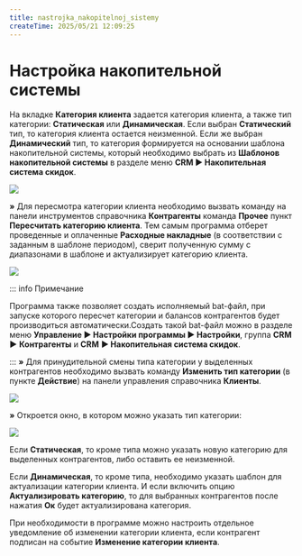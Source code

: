 ```yaml
---
title: nastrojka_nakopitelnoj_sistemy
createTime: 2025/05/21 12:09:25
---
```

# Настройка накопительной системы

На вкладке **Категория клиента** задается категория клиента, а также тип категории: **Статическая** или **Динамическая**. Если выбран **Статический** тип, то категория клиента остается неизменной. Если же выбран **Динамический** тип, то категория формируется на основании шаблона накопительной системы, который необходимо выбрать из **Шаблонов накопительной системы** в разделе меню **CRM ► Накопительная система скидок**.

![](374.png)

**»** Для пересмотра категории клиента необходимо вызвать команду на панели инструментов справочника **Контрагенты** команда **Прочее** пункт **Пересчитать категорию клиента**. Тем самым программа отберет проведенные и оплаченные **Расходные накладные** (в соответствии с заданным в шаблоне периодом), сверит полученную сумму с диапазонами в шаблоне и актуализирует категорию клиента.

![](375.png)

::: info Примечание

Программа также позволяет создать исполняемый bat-файл, при запуске которого пересчет категории и балансов контрагентов будет производиться автоматически.Создать такой bat-файл можно в разделе меню **Управление ► Настройки программы ► Настройки**, группа **CRM ►** **Контрагенты** и **CRM** **► Накопительная система скидок**.

:::
**»** Для принудительной смены типа категории у выделенных контрагентов необходимо вызвать команду **Изменить тип категории** (в пункте **Действие**) на панели управления справочника **Клиенты**.

![](376.png)

**»** Откроется окно, в котором можно указать тип категории:

![](377.png)

Если **Статическая**, то кроме типа можно указать новую категорию для выделенных контрагентов, либо оставить ее неизменной.

Если **Динамическая**, то кроме типа, необходимо указать шаблон для актуализации категории клиента. И если включить опцию **Актуализировать категорию**, то для выбранных контрагентов после нажатия **Ок** будет актуализирована категория.

При необходимости в программе можно настроить отдельное уведомление об изменении категории клиента, если контрагент подписан на событие **Изменение категории клиента**.

